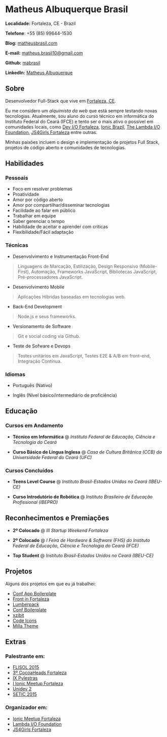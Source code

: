 # Matheus Albuquerque Brasil

**Localidade:** Fortaleza, CE - Brazil

**Telefone**: +55 (85) 99644-1530

**Blog:** [matheusbrasil.com](http://matheusbrasil.com)

**E-mail:** matheus.brasil10@gmail.com

**Github:** [mabrasil](https://github.com/mabrasil)

**LinkedIn:** [Matheus Albuquerque](https://www.linkedin.com/in/matheusalbuquerque)

## Sobre

Desenvolvedor Full-Stack que vive em [Fortaleza, CE](http://pt.wikipedia.org/wiki/Fortaleza).

Eu me considero um *alquimista da web* que está sempre testando novas tecnologias. Atualmente, sou aluno do curso técnico em informática do Instituto Federal do Ceará (IFCE) e tento ser o mais ativo o possível em comunidades locais, como [Dev I/O Fortaleza](https://www.facebook.com/groups/fortalezadevelopers/), [Ionic Brazil](http://ionicbrazil.com/), [The Lambda I/O Foundation](https://github.com/lambda-io), [JS4Girls Fortaleza](http://js4girls-fortaleza.github.io/) entre outras.

Minhas paixões incluem o design e implementação de projetos Full Stack, projetos de código aberto e comunidades de tecnologias.

## Habilidades

### Pessoais

- Foco em resolver problemas
- Proatividade
- Amor por código aberto
- Amor por compartilhar/disseminar tecnologias
- Facilidade ao falar em público
- Trabalhar em equipe
- Saber gerenciar o tempo
- Habilidade de aceitar e aprender com críticas
- Flexibilidade/Fácil adaptação

### Técnicas

- Desenvolvimento e Instrumentação Front-End

> Linguagens de Marcação, Estilização, Design Responsivo (Mobile-First), Automação, Frameworks JavaScript, Bibliotecas JavaScript,  Pré-processadores JavaScript.

- Desenvolvimento Mobile

> Aplicações Híbridas baseadas em tecnologias web.

- Back-End Development

> Node.js e seus frameworks.

- Versionamento de Software

> Git e social coding via Github.

- Teste de Sofware e Devops

> Testes unitários em JavaScript, Testes E2E & A/B em front-end, Integração Contínua.

### Idiomas

- Português (Nativo)

- Inglês (Nível básico/intermediário de proficiência)

## Educação

### Cursos em Andamento

- **Técnico em Informática** @ *Instituto Federal de Educação, Ciência e Tecnologia do Ceará*

- **Curso Básico de Língua Inglesa** @ *Casa de Cultura Britânica (CCB) da Universidade Federal do Ceará (UFC)*

### Cursos Concluídos

- **Teens Level Course** @ *Instituto Brasil-Estados Unidos no Ceará (IBEU-CE)*

- **Curso Introdutório de Robótica** @ *Instituto Brasileiro de Educação Profissional (IBEPRO)*

## Reconhecimentos e Premiações

- **2º Colocado** @ *III Startup Weekend Fortaleza*

- **2º Colocado** @ *I Feira de Hardware & Software (FHS) do Instituto Federal de Educação, Ciência e Tecnologia do Ceará (IFCE)*

- **Top Student** @ *Instituto Brasil-Estados Unidos no Ceará (IBEU-CE)*

## Projetos

Alguns dos projetos em que eu já trabalhei:

- [Conf App Boilerplate](https://github.com/devevents/conf-app-boilerplate)
- [Front in Fortaleza](https://play.google.com/store/apps/details?id=com.devevents.frontinfortaleza)
- [Lumberpack](https://github.com/mabrasil/lumberpack)
- [Conf Boilerplate](https://github.com/mabrasil/conf-boilerplate)
- [xzibit](https://github.com/mabrasil/xzibit)
- [Code Icons](https://github.com/mabrasil/codeicons)
- [Milla Theme](https://github.com/mabrasil/milla-theme)

## Extras

### Palestrante em:

- [FLISOL 2015](http://flisolce.org/)
- [3º CocoaHeads Fortaleza](http://www.cocoaheads.com.br/agendas/detalhes/79/)
- [IX Pylestras](http://pylestras.org/evento/ix-pylestras/)
- [I Ionic Meetup Fortaleza](http://www.meetup.com/pt/Ionic-Ceara/events/224620543/)
- [Unidev 2](http://unidevce.github.io/)
- [SETIC 2015](http://www.seti.ufc.br/)

### Organizador em:

- [Ionic Meetup Fortaleza](http://ionicbrazil.com/)
- [Lambda I/O Foundation](https://github.com/lambda-io)
- [JS4Girls Fortaleza](http://js4girls-fortaleza.github.io/)
